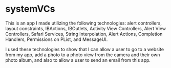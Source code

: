 # systemVCs

This is an app I made utilizing the following technologies: alert controllers, layout constraints, IBActions, IBOutlets,
Activity View Controllers, Alert View Controllers, Safari Services, String Interpolation, Alert Actions, Completion Handlers, 
Permissions on PList, and MessageUI.

I used these technologies to show that I can allow a user to go to a website from my app, add a photo to a photo view from the
camera and their own photo album, and also to allow a user to send an email from this app.
